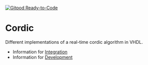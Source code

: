 [![Gitpod Ready-to-Code](https://img.shields.io/badge/Gitpod-ready--to--code-blue?logo=gitpod)](https://gitpod.io/#https://https://github.com/qarlosalberto/cordicHDL)

# Cordic

Different implementations of a real-time cordic algorithm in VHDL.

- Information for [Integration](./doc/README_integration.md "Integration")
- Information for [Development](./doc/README_development.md "Development")
